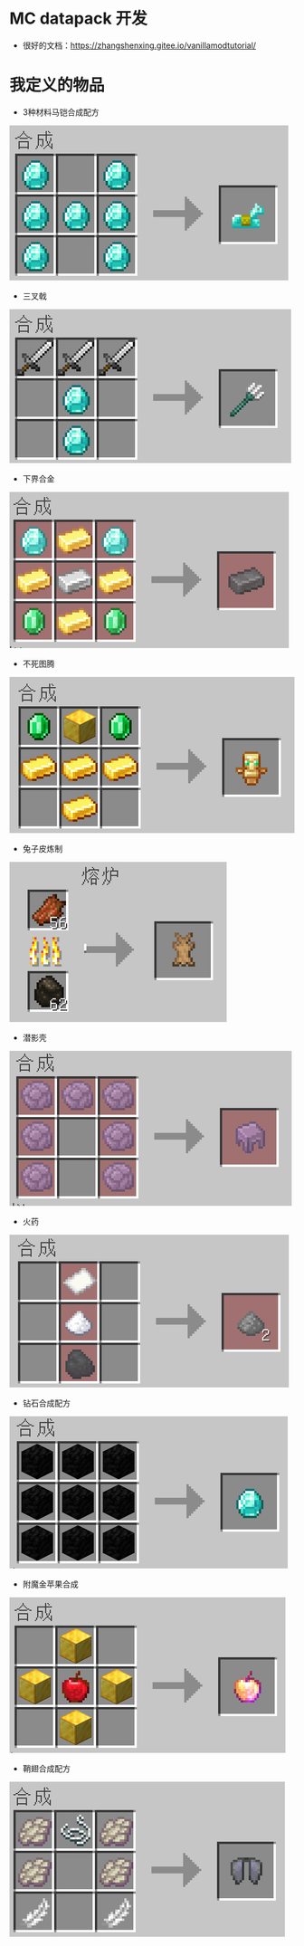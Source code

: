 # MC datapack 开发

- 很好的文档：https://zhangshenxing.gitee.io/vanillamodtutorial/


# 我定义的物品


- 3种材料马铠合成配方

![3种材料马铠合成配方](pngs/001.png)

- 三叉戟

![三叉戟](pngs/002.png)

- 下界合金

![下界合金](pngs/003.png)

- 不死图腾

![不死图腾](pngs/004.png)

- 兔子皮炼制

![兔子皮炼制](pngs/005.png)

- 潜影壳

![潜影壳](pngs/006.png)

- 火药

![火药](pngs/007.png)

- 钻石合成配方

![钻石合成配方](pngs/008.png)

- 附魔金苹果合成

![附魔金苹果合成](pngs/009.png)

- 鞘翅合成配方

![鞘翅合成配方](pngs/010.png)




